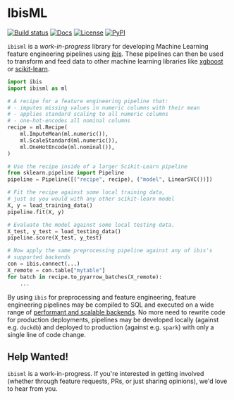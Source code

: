 # IbisML

[![Build status](https://github.com/ibis-project/ibis-ml/actions/workflows/ci.yml/badge.svg)](https://github.com/ibis-project/ibis-ml/actions/workflows/ci.yml)
[![Docs](https://img.shields.io/badge/docs-latest-blue.svg)](https://ibis-project.github.io/ibis-ml/)
[![License](https://img.shields.io/github/license/ibis-project/ibis-ml.svg)](https://github.com/ibis-project/ibis-ml/blob/main/LICENSE.txt)
[![PyPI](https://img.shields.io/pypi/v/ibisml.svg)](https://pypi.org/project/ibisml/)

`ibisml` is a _work-in-progress_ library for developing Machine Learning
feature engineering pipelines using [ibis](https://ibis-project.org/). These
pipelines can then be used to transform and feed data to other machine learning
libraries like [xgboost](https://xgboost.readthedocs.io) or
[scikit-learn](https://scikit-learn.org).

```python
import ibis
import ibisml as ml

# A recipe for a feature engineering pipeline that:
# - imputes missing values in numeric columns with their mean
# - applies standard scaling to all numeric columns
# - one-hot-encodes all nominal columns
recipe = ml.Recipe(
    ml.ImputeMean(ml.numeric()),
    ml.ScaleStandard(ml.numeric()),
    ml.OneHotEncode(ml.nominal()),
)

# Use the recipe inside of a larger Scikit-Learn pipeline
from sklearn.pipeline import Pipeline
pipeline = Pipeline([("recipe", recipe), ("model", LinearSVC())])

# Fit the recipe against some local training data,
# just as you would with any other scikit-learn model
X, y = load_training_data()
pipeline.fit(X, y)

# Evaluate the model against some local testing data.
X_test, y_test = load_testing_data()
pipeline.score(X_test, y_test)

# Now apply the same preprocessing pipeline against any of ibis's
# supported backends
con = ibis.connect(...)
X_remote = con.table["mytable"]
for batch in recipe.to_pyarrow_batches(X_remote):
    ...
```

By using `ibis` for preprocessing and feature engineering, feature engineering
pipelines may be compiled to SQL and executed on a wide range of [performant
and scalable backends](https://ibis-project.org/support_matrix). No more need
to rewrite code for production deployments, pipelines may be developed locally
(against e.g. `duckdb`) and deployed to production (against e.g. `spark`) with
only a single line of code change.

## Help Wanted!

`ibisml` is a work-in-progress. If you're interested in getting involved
(whether through feature requests, PRs, or just sharing opinions), we'd love to
hear from you.
